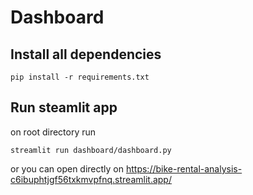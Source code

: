 # Dashboard

## Install all dependencies
```
pip install -r requirements.txt
```

## Run steamlit app
on root directory run

```
streamlit run dashboard/dashboard.py
```
or you can open directly on https://bike-rental-analysis-c6ibuphtjgf56txkmvpfnq.streamlit.app/